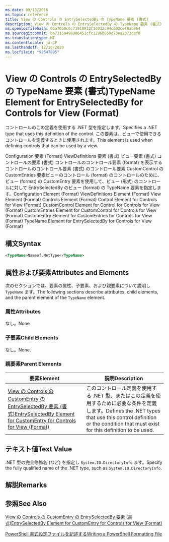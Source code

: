 ```yaml
---
ms.date: 09/13/2016
ms.topic: reference
title: View の Controls の EntrySelectedBy の TypeName 要素 (書式)
description: View の Controls の EntrySelectedBy の TypeName 要素 (書式)
ms.openlocfilehash: 03a70b0c6c71910932f1d032c94c602cef8ab964
ms.sourcegitcommit: ba7315a496986451cfc1296b659d73ea2373d3f0
ms.translationtype: MT
ms.contentlocale: ja-JP
ms.lasthandoff: 12/10/2020
ms.locfileid: "92647895"
---
```

# <a name="typename-element-for-entryselectedby-for-controls-for-view-format"></a><span data-ttu-id="df2f0-103">View の Controls の EntrySelectedBy の TypeName 要素 (書式)</span><span class="sxs-lookup"><span data-stu-id="df2f0-103">TypeName Element for EntrySelectedBy for Controls for View (Format)</span></span>

<span data-ttu-id="df2f0-104">コントロールのこの定義を使用する .NET 型を指定します。</span><span class="sxs-lookup"><span data-stu-id="df2f0-104">Specifies a .NET type that uses this definition of the control.</span></span> <span data-ttu-id="df2f0-105">この要素は、ビューで使用できるコントロールを定義するときに使用されます。</span><span class="sxs-lookup"><span data-stu-id="df2f0-105">This element is used when defining controls that can be used by a view.</span></span>

<span data-ttu-id="df2f0-106">Configuration 要素 (Format) ViewDefinitions 要素 (書式) ビュー要素 (書式) コントロールの要素 (書式) コントロールのコントロール要素 (format) を表示するコントロールのコントロール要素 (書式) のコントロール要素 CustomControl の CustomEntries 要素ビューのコントロール (format) のコントロールのために、ビュー (format) の CustomEntry 要素を使用して、ビュー (形式) のコントロールに対して EntrySelectedBy のビュー (format) の TypeName 要素を指定します。</span><span class="sxs-lookup"><span data-stu-id="df2f0-106">Configuration Element (Format) ViewDefinitions Element (Format) View Element (Format) Controls Element (Format) Control Element for Controls for View (Format) CustomControl Element for Control for Controls for View (Format) CustomEntries Element for CustomControl for Controls for View (Format) CustomEntry Element for CustomEntries for Controls for View (Format) TypeName Element for EntrySelectedBy for Controls for View (Format)</span></span>

## <a name="syntax"></a><span data-ttu-id="df2f0-107">構文</span><span class="sxs-lookup"><span data-stu-id="df2f0-107">Syntax</span></span>

```xml
<TypeName>Nameof.NetType</TypeName>

```

## <a name="attributes-and-elements"></a><span data-ttu-id="df2f0-108">属性および要素</span><span class="sxs-lookup"><span data-stu-id="df2f0-108">Attributes and Elements</span></span>

<span data-ttu-id="df2f0-109">次のセクションでは、要素の属性、子要素、および親要素について説明し `TypeName` ます。</span><span class="sxs-lookup"><span data-stu-id="df2f0-109">The following sections describe attributes, child elements, and the parent element of the `TypeName` element.</span></span>

### <a name="attributes"></a><span data-ttu-id="df2f0-110">属性</span><span class="sxs-lookup"><span data-stu-id="df2f0-110">Attributes</span></span>

<span data-ttu-id="df2f0-111">なし。</span><span class="sxs-lookup"><span data-stu-id="df2f0-111">None.</span></span>

### <a name="child-elements"></a><span data-ttu-id="df2f0-112">子要素</span><span class="sxs-lookup"><span data-stu-id="df2f0-112">Child Elements</span></span>

<span data-ttu-id="df2f0-113">なし。</span><span class="sxs-lookup"><span data-stu-id="df2f0-113">None.</span></span>

### <a name="parent-elements"></a><span data-ttu-id="df2f0-114">親要素</span><span class="sxs-lookup"><span data-stu-id="df2f0-114">Parent Elements</span></span>

|<span data-ttu-id="df2f0-115">要素</span><span class="sxs-lookup"><span data-stu-id="df2f0-115">Element</span></span>|<span data-ttu-id="df2f0-116">説明</span><span class="sxs-lookup"><span data-stu-id="df2f0-116">Description</span></span>|
|-------------|-----------------|
|[<span data-ttu-id="df2f0-117">View の Controls の CustomEntry の EntrySelectedBy 要素 (書式)</span><span class="sxs-lookup"><span data-stu-id="df2f0-117">EntrySelectedBy Element for CustomEntry for Controls for View (Format)</span></span>](./entryselectedby-element-for-customentry-for-controls-for-view-format.md)|<span data-ttu-id="df2f0-118">このコントロール定義を使用する .NET 型、またはこの定義を使用するために必要な条件を定義します。</span><span class="sxs-lookup"><span data-stu-id="df2f0-118">Defines the .NET types that use this control definition or the condition that must exist for this definition to be used.</span></span>|

## <a name="text-value"></a><span data-ttu-id="df2f0-119">テキスト値</span><span class="sxs-lookup"><span data-stu-id="df2f0-119">Text Value</span></span>

<span data-ttu-id="df2f0-120">.NET 型の完全修飾名 (など) を指定し `System.IO.DirectoryInfo` ます。</span><span class="sxs-lookup"><span data-stu-id="df2f0-120">Specify the fully qualified name of the .NET type, such as `System.IO.DirectoryInfo`.</span></span>

## <a name="remarks"></a><span data-ttu-id="df2f0-121">解説</span><span class="sxs-lookup"><span data-stu-id="df2f0-121">Remarks</span></span>

## <a name="see-also"></a><span data-ttu-id="df2f0-122">参照</span><span class="sxs-lookup"><span data-stu-id="df2f0-122">See Also</span></span>

[<span data-ttu-id="df2f0-123">View の Controls の CustomEntry の EntrySelectedBy 要素 (書式)</span><span class="sxs-lookup"><span data-stu-id="df2f0-123">EntrySelectedBy Element for CustomEntry for Controls for View (Format)</span></span>](./entryselectedby-element-for-customentry-for-controls-for-view-format.md)

[<span data-ttu-id="df2f0-124">PowerShell 書式設定ファイルを記述する</span><span class="sxs-lookup"><span data-stu-id="df2f0-124">Writing a PowerShell Formatting File</span></span>](./writing-a-powershell-formatting-file.md)

